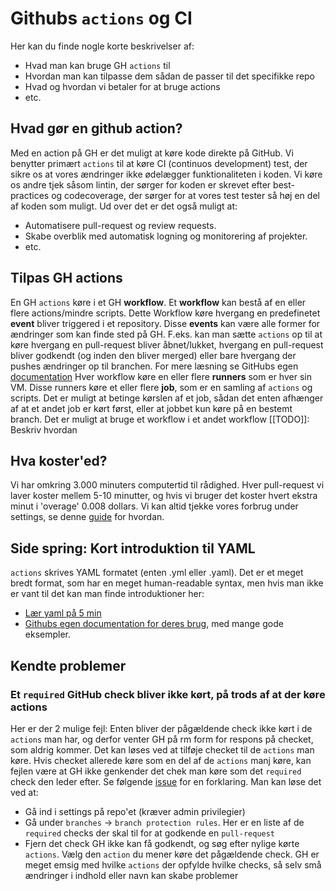 # Githubs `actions` og CI
Her kan du finde nogle korte beskrivelser af:
- Hvad man kan bruge GH `actions` til
- Hvordan man kan tilpasse dem sådan de passer til det specifikke repo
- Hvad og hvordan vi betaler for at bruge actions
- etc.
## Hvad gør en github action?
Med en action på GH er det muligt at køre kode direkte på  GitHub. Vi benytter primært `actions` til at køre CI (continuos development) test, der sikre os at vores ændringer ikke ødelægger funktionaliteten i koden. Vi køre os andre tjek såsom lintin, der sørger for koden er skrevet efter best-practices og codecoverage, der sørger for at vores test tester så høj en del af koden som muligt. Ud over det er det også muligt at:
- Automatisere pull-request og review requests.
- Skabe overblik med automatisk logning og monitorering af projekter.
- etc.

## Tilpas GH actions
En GH `actions` køre i et GH __workflow__. Et __workflow__ kan bestå af en eller flere actions/mindre scripts. Dette Workflow køre hvergang en predefinetet __event__ bliver triggered i et repository. Disse __events__ kan være alle former for ændringer som kan finde sted på GH. F.eks. kan man sætte `actions` op til at køre hvergang en pull-request bliver åbnet/lukket, hvergang en pull-request bliver godkendt (og inden den bliver merged) eller bare hvergang der pushes ændringer op til branchen.
For mere læsning se GitHubs egen [documentation](https://docs.github.com/en/actions/learn-github-actions/understanding-github-actions)
Hver workflow køre en eller flere __runners__ som er hver sin VM. Disse runners køre et eller flere __job__, som er en samling af `actions` og scripts. Det er muligt at betinge kørslen af et job, sådan det enten afhænger af at et andet job er kørt først, eller at jobbet kun køre på en bestemt branch.
Det er muligt at bruge et workflow i et andet workflow [[TODO]]: Beskriv hvordan

## Hva koster'ed?
Vi har omkring 3.000 minuters computertid til rådighed. Hver pull-request vi laver koster mellem 5-10 minutter, og hvis vi bruger det koster hvert ekstra minut i 'overage' 0.008 dollars. Vi kan altid tjekke vores forbrug under settings, se denne [guide](https://docs.github.com/en/billing/managing-billing-for-github-actions/viewing-your-github-actions-usage) for hvordan. 

## Side spring: Kort introduktion til YAML
`actions` skrives YAML formatet (enten .yml eller .yaml). Det er et meget bredt format, som har en meget human-readable syntax, men hvis man ikke er vant til det kan man finde introduktioner her:
- [Lær yaml på 5 min](https://www.codeproject.com/Articles/1214409/Learn-YAML-in-five-minutes)
- [Githubs egen documentation for deres brug](https://docs.github.com/en/actions/using-workflows/workflow-syntax-for-github-actions), med mange gode eksempler.

## Kendte problemer
### Et `required` GitHub check bliver ikke kørt, på trods af at der køre actions
Her er der 2 mulige fejl: 
Enten bliver der pågældende check ikke kørt i de `actions` man har, og derfor venter GH på rm form for respons på checket, som aldrig kommer. Det kan løses ved at tilføje checket til de `actions` man køre.
Hvis checket allerede køre som en del af de `actions` manj køre, kan fejlen være at GH ikke genkender det chek man køre som det `required` check den leder efter. Se følgende [issue](https://github.com/orgs/community/discussions/25720) for en forklaring. Man kan løse det ved at:
- Gå ind i settings på repo'et (kræver admin privilegier)
- Gå under `branches` -> `branch protection rules`. Her er en liste af de `required` checks der skal til for at godkende en `pull-request`
- Fjern det check GH ikke kan få godkendt, og søg efter nylige kørte `actions`. Vælg den `action` du mener køre det pågældende check.
GH er meget emsig med hvilke `actions` der opfylde hvilke checks, så selv små ændringer i indhold eller navn kan skabe problemer


